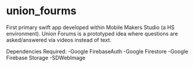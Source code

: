 # union_fourms
First primary swift app developed within Mobile Makers Studio (a HS environment). 
Union Forums is a prototyped idea where questions are asked/answered via videos instead of text.

Dependencies Required: 
-Google FirebaseAuth
-Google Firestore
-Google Firebase Storage
-SDWebImage
